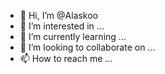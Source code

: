 - 👋 Hi, I’m @Alaskoo
- 👀 I’m interested in ...
- 🌱 I’m currently learning ...
- 💞️ I’m looking to collaborate on ...
- 📫 How to reach me ...

<!---
Alaskoo/Alaskoo is a ✨ special ✨ repository because its `README.md` (this file) appears on your GitHub profile.
You can click the Preview link to take a look at your changes.
--->
